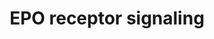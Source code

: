 ---
annotations:
- id: PW:0000987
  parent: signaling pathway
  type: Pathway Ontology
  value: erythropoietin signaling pathway
authors:
- MaintBot
- Thomas
- Christine Chichester
- Eweitz
- Khanspers
citedin: ''
communities: []
description: 'The erythropoietin receptor is a 66 kDa peptide and is a member of the
  cytokine receptor family. The receptor is tyrosine phosphorylated upon binding by
  erythropoietin and associates with and activates the tyrosine kinase, JAK2, which
  activates different intracellular pathways including: Ras/MAP kinase, phosphatidylinositol
  3-kinase and STAT transcription factors. The stimulated erythropoietin receptor
  appears to have a role in erythroid cell survival. Defects in the erythropoietin
  receptor may produce erythroleukemia and familial erythrocytosis. Source: [Wikipedia](https://en.wikipedia.org/wiki/Erythropoietin_receptor)  This
  pathway is based on ScienceSlides.'
last-edited: 2025-02-27
ndex: null
organisms:
- Danio rerio
redirect_from:
- /index.php/Pathway:WP1336
- /instance/WP1336
- /instance/WP1336_r136948
revision: r136948
schema-jsonld:
- '@context': https://schema.org/
  '@id': https://wikipathways.github.io/pathways/WP1336.html
  '@type': Dataset
  creator:
    '@type': Organization
    name: WikiPathways
  description: 'The erythropoietin receptor is a 66 kDa peptide and is a member of
    the cytokine receptor family. The receptor is tyrosine phosphorylated upon binding
    by erythropoietin and associates with and activates the tyrosine kinase, JAK2,
    which activates different intracellular pathways including: Ras/MAP kinase, phosphatidylinositol
    3-kinase and STAT transcription factors. The stimulated erythropoietin receptor
    appears to have a role in erythroid cell survival. Defects in the erythropoietin
    receptor may produce erythroleukemia and familial erythrocytosis. Source: [Wikipedia](https://en.wikipedia.org/wiki/Erythropoietin_receptor)  This
    pathway is based on ScienceSlides.'
  keywords:
  - EPO
  - LOC555840
  - LOC559281
  - LOC563639
  - LOC792354
  - cish
  - epor
  - grb2
  - jak2b
  - map2k1
  - mapk1
  - mapk3
  - ptpru
  - raf1
  - rasa1
  - socs1
  - src
  - stat1a
  - stat3
  - zgc:172250
  - zgc:77033
  license: CC0
  name: EPO receptor signaling
seo: CreativeWork
title: EPO receptor signaling
wpid: WP1336
---